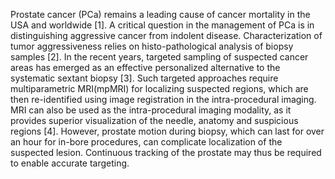 Prostate cancer (PCa) remains a leading cause of cancer mortality in the USA and worldwide [1]. A critical question in the management of PCa is in distinguishing aggressive cancer from indolent disease. Characterization of tumor aggressiveness relies on histo-pathological analysis of biopsy samples [2]. In the recent years, targeted sampling of suspected cancer areas has emerged as an effective personalized alternative to the systematic sextant biopsy [3]. Such targeted approaches require multiparametric MRI(mpMRI) for localizing suspected regions, which are then re-identified using image registration in the intra-procedural imaging. MRI can also be used as the intra-procedural imaging modality, as it provides superior visualization of the needle, anatomy and suspicious regions [4]. However, prostate motion during biopsy, which can last for over an hour for in-bore procedures, can complicate localization of the suspected lesion. Continuous tracking of the prostate may thus be required to enable accurate targeting.